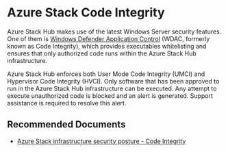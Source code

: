 <properties
    pageTitle="Azure Stack Code Integrity"
    description="General guidance for Azure Stack code integrity"
    service="microsoft.azurestack"
    resource="registrations"
    authors="alexsmithMSFT"
    ms.author="alexsmit"
    displayOrder=""
    selfHelpType="generic"
    supportTopicIds="32629201"
    resourceTags=""
    productPesIds="16226, 17058, 17131, 17057"
    cloudEnvironments="public, Fairfax, usnat, ussec"
    articleId="azurestack-alerts-codeintegrity"
    ownershipId="StorageMediaEdge_AzureStack_Hub"
/>

# Azure Stack Code Integrity

Azure Stack Hub makes use of the latest Windows Server security features. One of them is [Windows Defender Application Control](https://docs.microsoft.com/windows/security/threat-protection/device-guard/introduction-to-device-guard-virtualization-based-security-and-windows-defender-application-control) (WDAC, formerly known as Code Integrity), which provides executables whitelisting and ensures that only authorized code runs within the Azure Stack Hub infrastructure.

Azure Stack Hub enforces both User Mode Code Integrity (UMCI) and Hypervisor Code Integrity (HVCI). Only software that has been approved to run in the Azure Stack Hub infrastructure can be executed. Any attempt to execute unauthorized code is blocked and an alert is generated. Support assistance is required to resolve this alert.

## **Recommended Documents**

* [Azure Stack infrastructure security posture - Code Integrity](https://docs.microsoft.com/azure-stack/operator/azure-stack-security-foundations#windows-defender-application-control)